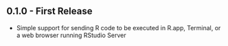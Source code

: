 ## 0.1.0 - First Release
- Simple support for sending R code to be executed in R.app, Terminal, or a web browser running RStudio Server

